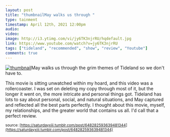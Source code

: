```yaml
---
layout: post
title: "thumbnailMay walks us through "
type: tainment
timestamp: April 12th, 2021 12:00pm
audio: 
video: 
image: http://i3.ytimg.com/vi/jy6TK3njrRU/hqdefault.jpg
link: https://www.youtube.com/watch?v=jy6TK3njrRU
tags: ["tideland", "recommended", "show", "review", "Youtube"]
comments: true
---
```

[![thumbnail](http://i3.ytimg.com/vi/jy6TK3njrRU/hqdefault.jpg)](https://www.youtube.com/watch?v=jy6TK3njrRU)May walks us through the grim themes of Tideland so we don't have to.

This movie is sitting unwatched within my hoard, and this video was a rollercoaster.  I was set on deleting my copy through most of it, but the longer it went on, the more intricate and personal things got.  Tideland has lots to say about personal, social, and natural situations, and May captured and reflected all the best parts perfectly.  I thought about this movie, myself, my relationships, and the greater world that contains us all.  I'd call that a perfect review.

<small>source: [https://saturdayxiii.tumblr.com/post/648282593639481344](https://saturdayxiii.tumblr.com/post/648282593639481344)</small>